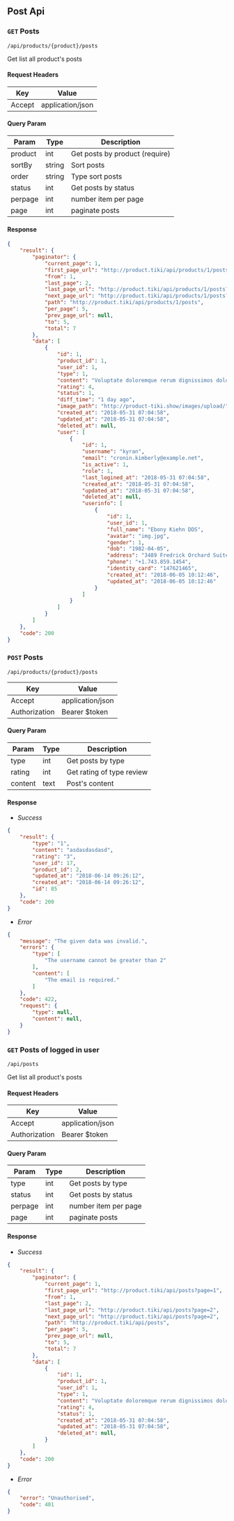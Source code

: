 ## Post Api

### `GET` Posts
```
/api/products/{product}/posts
```
Get list all product's posts
#### Request Headers
| Key | Value |
|---|---|
|Accept|application/json

#### Query Param
| Param | Type | Description |
|---|---|---|
| product | int | Get posts by product (require) |
| sortBy | string | Sort posts |
| order | string | Type sort posts |
| status | int | Get posts by status |
| perpage | int | number item per page |
| page | int | paginate posts |

#### Response
```json
{
    "result": {
        "paginator": {
            "current_page": 1,
            "first_page_url": "http://product.tiki/api/products/1/posts?page=1",
            "from": 1,
            "last_page": 2,
            "last_page_url": "http://product.tiki/api/products/1/posts?page=2",
            "next_page_url": "http://product.tiki/api/products/1/posts?page=2",
            "path": "http://product.tiki/api/products/1/posts",
            "per_page": 5,
            "prev_page_url": null,
            "to": 5,
            "total": 7
        },
        "data": [
            {
                "id": 1,
                "product_id": 1,
                "user_id": 1,
                "type": 1,
                "content": "Voluptate doloremque rerum dignissimos dolores rerum. Blanditiis et qui sit ea nobis rem. Qui ullam aut aut a fugit aut. Magni voluptatem et ut aut. Sint iusto error quisquam deserunt sit est doloribus magnam. Tempora aliquam optio a. Et illum sapiente omnis sequi consequatur molestiae accusantium distinctio. Aut commodi asperiores perspiciatis ut. Ad sequi velit incidunt tenetur.",
                "rating": 4,
                "status": 1,
                "diff_time": "1 day ago",
                "image_path": "http://product-tiki.show/images/upload/",
                "created_at": "2018-05-31 07:04:58",
                "updated_at": "2018-05-31 07:04:58",
                "deleted_at": null,
                "user": [
                    {
                        "id": 1,
                        "username": "kyran",
                        "email": "cronin.kimberly@example.net",
                        "is_active": 1,
                        "role": 1,
                        "last_logined_at": "2018-05-31 07:04:58",
                        "created_at": "2018-05-31 07:04:58",
                        "updated_at": "2018-05-31 07:04:58",
                        "deleted_at": null,
                        "userinfo": [
                            {
                                "id": 1,
                                "user_id": 1,
                                "full_name": "Ebony Kiehn DDS",
                                "avatar": "img.jpg",
                                "gender": 1,
                                "dob": "1982-04-05",
                                "address": "3489 Fredrick Orchard Suite 861\nSchmidtton, NC 00074-0123",
                                "phone": "+1.743.859.1454",
                                "identity_card": "147621465",
                                "created_at": "2018-06-05 10:12:46",
                                "updated_at": "2018-06-05 10:12:46"
                            }
                        ]
                    }
                ]
            }
        ]
    },
    "code": 200
}
```

### `POST` Posts
```
/api/products/{product}/posts
```
| Key | Value |
|---|---|
|Accept|application/json
|Authorization| Bearer $token

#### Query Param
| Param | Type | Description |
|---|---|---|
| type | int | Get posts by type |
| rating | int | Get rating of type review|
| content | text | Post's content |

#### Response
* _Success_
``` json
{
    "result": {
        "type": "1",
        "content": "asdasdasdasd",
        "rating": "3",
        "user_id": 17,
        "product_id": 2,
        "updated_at": "2018-06-14 09:26:12",
        "created_at": "2018-06-14 09:26:12",
        "id": 85
    },
    "code": 200
}
```

* _Error_
``` json
{
    "message": "The given data was invalid.",
    "errors": {
        "type": [
            "The username cannot be greater than 2"
        ],
        "content": [
            "The email is required."
        ]
    },
    "code": 422,
    "request": {
        "type": null,
        "content": null,
    }
}
```

### `GET` Posts of logged in user
```
/api/posts
```
Get list all product's posts
#### Request Headers
| Key | Value |
|---|---|
|Accept|application/json
|Authorization| Bearer $token

#### Query Param
| Param | Type | Description |
|---|---|---|
| type | int | Get posts by type |
| status | int | Get posts by status |
| perpage | int | number item per page |
| page | int | paginate posts |

#### Response
* _Success_
``` json
{
    "result": {
        "paginator": {
            "current_page": 1,
            "first_page_url": "http://product.tiki/api/posts?page=1",
            "from": 1,
            "last_page": 2,
            "last_page_url": "http://product.tiki/api/posts?page=2",
            "next_page_url": "http://product.tiki/api/posts?page=2",
            "path": "http://product.tiki/api/posts",
            "per_page": 5,
            "prev_page_url": null,
            "to": 5,
            "total": 7
        },
        "data": [
            {
                "id": 1,
                "product_id": 1,
                "user_id": 1,
                "type": 1,
                "content": "Voluptate doloremque rerum dignissimos dolores rerum. Blanditiis et qui sit ea nobis rem. Qui ullam aut aut a fugit aut. Magni voluptatem et ut aut. Sint iusto error quisquam deserunt sit est doloribus magnam. Tempora aliquam optio a. Et illum sapiente omnis sequi consequatur molestiae accusantium distinctio. Aut commodi asperiores perspiciatis ut. Ad sequi velit incidunt tenetur.",
                "rating": 4,
                "status": 1,
                "created_at": "2018-05-31 07:04:58",
                "updated_at": "2018-05-31 07:04:58",
                "deleted_at": null,
            }
        ]
    },
    "code": 200
}
```
* _Error_
``` json
{
    "error": "Unauthorised",
    "code": 401
}
```
